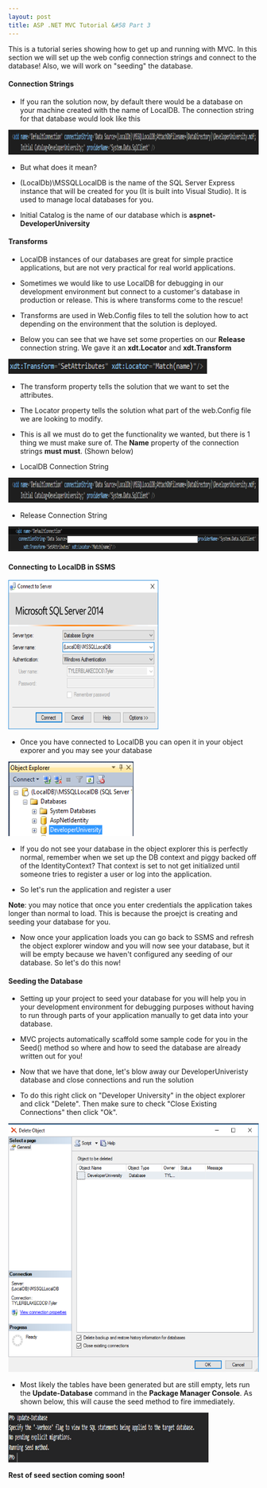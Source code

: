 ```yaml
---
layout: post
title: ASP .NET MVC Tutorial &#58 Part 3
---
```


This is a tutorial series showing how to get up and running with MVC. In this section we will set up the web config connection strings and connect to the database! Also, we will work on "seeding" the database.


#### Connection Strings
* If you ran the solution now, by default there would be a database on your machine created with the name of LocalDB. The connection string for that database would look like this 

<img src="/assets/localDBConnectionString.png" width="100%;" height="50px;" style="margin:auto;">

* But what does it mean?

* (LocalDb)\MSSQLLocalDB is the name of the SQL Server Express instance that will be created for you (It is built into Visual Studio). It is used to manage local databases for you.
* Initial Catalog is the name of our database which is **aspnet-DeveloperUniversity**


#### Transforms
* LocalDB instances of our databases are great for simple practice applications, but are not very practical for real world applications.

* Sometimes we would like to use LocalDB for debugging in our development environment but connect to a customer's database in production or release. This is where transforms come to the rescue!

* Transforms are used in Web.Config files to tell the solution how to act depending on the environment that the solution is deployed.

* Below you can see that we have set some properties on our **Release** connection string. We gave it an **xdt.Locator** and **xdt.Transform**

<img src="/assets/transformAttributes.png" width="400px;" height="30px;" style="margin:auto;">

* The transform property tells the solution that we want to set the attributes.
* The Locator property tells the solution what part of the web.Config file we are looking to modify.

* This is all we must do to get the functionality we wanted, but there is 1 thing we must make sure of. The **Name** property of the connection strings **must must**. (Shown below)

* LocalDB Connection String

<img src="/assets/localDBConnectionString.png" width="100%;" height="50px;" style="margin:auto;">

* Release Connection String

<img src="/assets/releaseConnectionString.png" width="100%;" height="50px;" style="margin:auto;">

#### Connecting to LocalDB in SSMS

<img src="/assets/connectingToLocalDB.png" width="60%;" height="300px;" style="margin:auto;">

* Once you have connected to LocalDB you can open it in your object exporer and you may see your database

<img src="/assets/localDBObjectExplorer.png" width="50%;" height="150px;" style="margin:auto;">

* If you do not see your database in the object explorer this is perfectly normal, remember when we set up the DB context and piggy backed off of the IdentityContext? That context is set to not get initialized until someone tries to register a user or log into the application. 

* So let's run the application and register a user 

**Note**: you may notice that once you enter credentials the application takes longer than normal to load. This is because the proejct is creating and seeding your database for you.

* Now once your application loads you can go back to SSMS and refresh the object explorer window and you will now see your database, but it will be empty because we haven't configured any seeding of our database. So let's do this now!


#### Seeding the Database

* Setting up your project to seed your database for you will help you in your development environment for debugging purposes without having to run through parts of your application manually to get data into your database.

* MVC projects automatically scaffold some sample code for you in the Seed() method so where and how to seed the database are already written out for you!

<!-- * Default Seed Method

<img src="/assets/defaultSeedmethod.png" width="60%;" height="50px;" style="margin:auto;">
 -->
<!-- * Updated Seed Method

<img src="/assets/defaultSeedmethod.png" width="60%;" height="50px;" style="margin:auto;">
 -->

* Now that we have that done, let's blow away our DeveloperUniveristy database and close connections and run the solution 

* To do this right click on "Developer University" in the object explorer and click "Delete". Then make sure to check "Close Existing Connections" then click "Ok".

<img src="/assets/deleteDatabasePrompt.png" width="100%;" height="500px;" style="margin:auto;">

* Most likely the tables have been generated but are still empty, lets run the **Update-Database** command in the **Package Manager Console**. As shown below, this will cause the seed method to fire immediately.

<img src="/assets/updateDatabaseCommand.png" width="80%;" height="100px;" style="margin:auto;">

**Rest of seed section coming soon!**
 
<!-- TODO:

Web.Config connection strings
Web.Config transforms
Seeding the DB -->